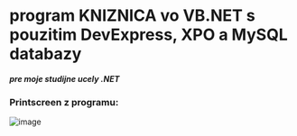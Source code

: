 # program KNIZNICA vo VB.NET s pouzitim DevExpress, XPO a MySQL databazy
***pre moje studijne ucely .NET***


### Printscreen z programu:
![image](https://github.com/user-attachments/assets/1e5ac9a1-8231-4cbe-b7c9-65d5457fb34f)
